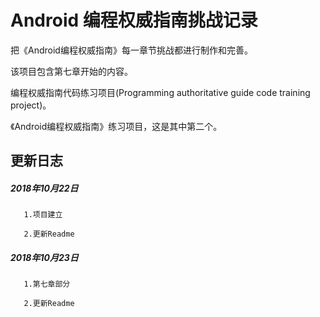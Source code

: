 # Android 编程权威指南挑战记录

 把《Android编程权威指南》每一章节挑战都进行制作和完善。

 该项目包含第七章开始的内容。

 编程权威指南代码练习项目(Programming authoritative guide code training project)。

 《Android编程权威指南》练习项目，这是其中第二个。



## 更新日志
##### 2018年10月22日
       1.项目建立

       2.更新Readme
##### 2018年10月23日
       1.第七章部分
       
       2.更新Readme